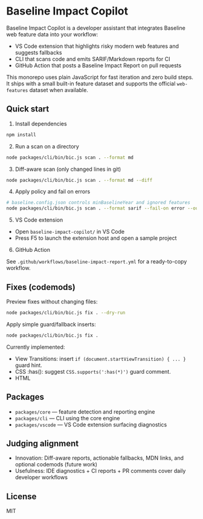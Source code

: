 # Baseline Impact Copilot

Baseline Impact Copilot is a developer assistant that integrates Baseline web feature data into your workflow:

- VS Code extension that highlights risky modern web features and suggests fallbacks
- CLI that scans code and emits SARIF/Markdown reports for CI
- GitHub Action that posts a Baseline Impact Report on pull requests

This monorepo uses plain JavaScript for fast iteration and zero build steps. It ships with a small built-in feature dataset and supports the official `web-features` dataset when available.

## Quick start

1) Install dependencies

```bash
npm install
```

2) Run a scan on a directory

```bash
node packages/cli/bin/bic.js scan . --format md
```

3) Diff-aware scan (only changed lines in git)

```bash
node packages/cli/bin/bic.js scan . --format md --diff
```

4) Apply policy and fail on errors

```bash
# baseline.config.json controls minBaselineYear and ignored features
node packages/cli/bin/bic.js scan . --format sarif --fail-on error --out baseline-impact.sarif
```

5) VS Code extension

- Open `baseline-impact-copilot/` in VS Code
- Press F5 to launch the extension host and open a sample project

6) GitHub Action

See `.github/workflows/baseline-impact-report.yml` for a ready-to-copy workflow.

## Fixes (codemods)

Preview fixes without changing files:

```bash
node packages/cli/bin/bic.js fix . --dry-run
```

Apply simple guard/fallback inserts:

```bash
node packages/cli/bin/bic.js fix .
```

Currently implemented:

- View Transitions: insert `if (document.startViewTransition) { ... }` guard hint.
- CSS :has(): suggest `CSS.supports(':has(*)')` guard comment.
- HTML <dialog>: suggest polyfill and feature-detect comment.

## Packages

- `packages/core` — feature detection and reporting engine
- `packages/cli` — CLI using the core engine
- `packages/vscode` — VS Code extension surfacing diagnostics

## Judging alignment

- Innovation: Diff-aware reports, actionable fallbacks, MDN links, and optional codemods (future work)
- Usefulness: IDE diagnostics + CI reports + PR comments cover daily developer workflows

## License

MIT
